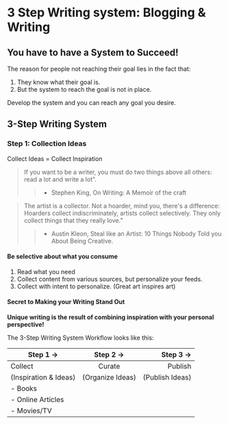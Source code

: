 # 3 Step Writing system: Blogging & Writing 

## You have to have a System to Succeed!

The reason for people not reaching their goal lies in the fact that:

1. They know what their goal is.
2. But the system to reach the goal is not in place.

Develop the system and you can reach any goal you desire.

## 3-Step Writing System

### Step 1: Collection Ideas

Collect Ideas = Collect Inspiration

> If you want to be a writer, you must do two things above all others: read a lot and write a lot".
>> - Stephen King, On Writing: A Memoir of the craft

> The artist is a collector. Not a hoarder, mind you, there's a difference: Hoarders collect indiscriminately, artists collect selectively. They only collect things that they really love."
>> - Austin Kleon, Steal like an Artist: 10 Things Nobody Told you About Being Creative.

#### Be selective about what you consume 

1. Read what you need
2. Collect content from various sources, but personalize your feeds.
3. Collect with intent to personalize. (Great art inspires art)

#### Secret to Making your Writing Stand Out

__Unique writing is the result of combining inspiration with your personal perspective!__

The 3-Step Writing System Workflow looks like this:

| Step 1 -> | Step 2 -> | Step 3 -> |
|----------|:-------------:|----:|
| Collect  | Curate        | Publish |
| (Inspiration & Ideas) | (Organize Ideas) | (Publish Ideas) |
| - Books | | |
| - Online Articles | | |
| - Movies/TV | | |

